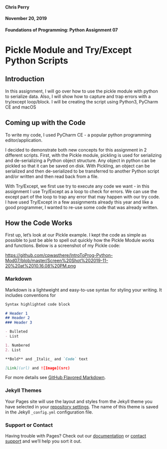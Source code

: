 #### Chris Perry
#### November 20, 2019
#### Foundations of Programming: Python Assignment 07


#                  Pickle Module and Try/Except Python Scripts





## Introduction

In this assignment, I will go over how to use the pickle module with python to serialize data. Also, I will show how to capture and trap errors with a try/except loop/block. I will be creating the script using Python3, PyCharm CE and macOS




## Coming up with the Code

To write my code, I used PyCharm CE - a popular python programming editor/application.

I decided to demonstrate both new concepts for this assignment in 2 different scripts. First, with the Pickle module, pickling is used for serializing and de-serializing a Python object structure. Any object in python can be pickled so that it can be saved on disk. With Pickling, an object can be serialized and then de-serialized to be transferred to another Python script and/or written and then read back from a file.

With Try/Except, we first use try to execute any code we want - in this assignment I use Try/Except as a loop to check for errors. We can use the except part of the loop to trap any error that may happen with our try code. I have used Try/Except in a few assignments already this year and like a good programmer, I wanted to re-use some code that was already written.




## How the Code Works

First up, let’s look at our Pickle example. I kept the code as simple as possible to just be able to spell out quickly how the Pickle Module works and functions. Below is a screenshot of my Pickle code:


https://github.com/cpwasthere/IntroToProg-Python-Mod07/blob/master/Screen%20Shot%202019-11-20%20at%2010.16.08%20PM.png




### Markdown

Markdown is a lightweight and easy-to-use syntax for styling your writing. It includes conventions for

```markdown
Syntax highlighted code block

# Header 1
## Header 2
### Header 3

- Bulleted
- List

1. Numbered
2. List

**Bold** and _Italic_ and `Code` text

[Link](url) and ![Image](src)
```

For more details see [GitHub Flavored Markdown](https://guides.github.com/features/mastering-markdown/).

### Jekyll Themes

Your Pages site will use the layout and styles from the Jekyll theme you have selected in your [repository settings](https://github.com/cpwasthere/IntroToProg-Python-Mod07/settings). The name of this theme is saved in the Jekyll `_config.yml` configuration file.

### Support or Contact

Having trouble with Pages? Check out our [documentation](https://help.github.com/categories/github-pages-basics/) or [contact support](https://github.com/contact) and we’ll help you sort it out.
